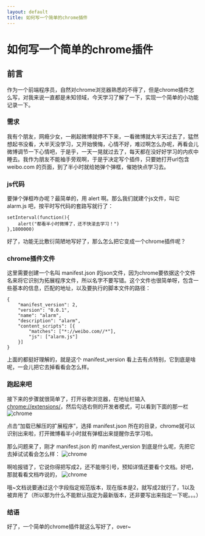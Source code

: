 ```yaml
---
layout: default
title: 如何写一个简单的chrome插件
---
```



如何写一个简单的chrome插件
===================

前言
-------------
作为一个前端程序员，自然对chrome浏览器熟悉的不得了，但是chrome插件怎么写，对我来说一直都是未知领域，今天学习了解了一下，实现一个简单的小功能记录一下。


### 需求
我有个朋友，网瘾少女，一刷起微博就停不下来，一看微博就大半天过去了，猛然想起书没看，大半天没学习，又开始懊悔，心情不好，难过啊怎么办呢，再看会儿微博调节一下心情吧，于是乎，一天一晃就过去了，每天都在没好好学习的内疚中睡去。我作为朋友不能袖手旁观啊，于是乎决定写个插件，只要她打开url包含 weibo.com 的页面，到了半小时就给她弹个弹框，催她快点学习去。


### js代码
要弹个弹框咋办呢？最简单的，用 alert 啊。那么我们就建个js文件，叫它 alarm.js 吧，按平时写代码的套路写就行了：

    setInterval(function(){
        alert("都看半小时微博了，还不快滚去学习！")
    },1800000)

好了，功能无比敷衍简陋地写好了，那么怎么把它变成一个chrome插件呢？

### chrome插件文件
这里需要创建一个名叫 manifest.json 的json文件，因为chrome要依据这个文件名来将它识别为拓展程序文件，所以名字不要写错。这个文件也很简单呀，包含一些基本的信息，匹配的地址，以及要执行的脚本文件的路径：

    {
        "manifest_version": 2,
        "version": "0.0.1",
        "name": "alarm",
        "description": "alarm",
        "content_scripts": [{
            "matches": ["*://weibo.com//*"],
            "js": ["alarm.js"]
        }]
    }

上面的都挺好理解的，就是这个 manifest_version 看上去有点特别，它到底是啥呢，一会儿把它去掉看看会怎么样。

### 跑起来吧
接下来的步骤就很简单了，打开谷歌浏览器，在地址栏输入 [chrome://extensions/](chrome://extensions/)，然后勾选右侧的开发者模式，可以看到下面的那一栏
![chrome](http://images.cnblogs.com/cnblogs_com/WZ1111/737460/o_chrome.png)

点击“加载已解压的扩展程序”，选择 manifest.json 所在的目录，chrome就可以识别出来啦，打开微博看半小时就有弹框出来提醒你去学习啦。

那么问题来了，刚才 manifest.json 的 manifest_version 到底是什么呢，先把它去掉试试看会怎么样：
![chrome](http://images.cnblogs.com/cnblogs_com/WZ1111/737460/o_error.png) 

啊哈报错了，它说你得把写成2，还不能带引号，预知详情还要看个文档。好吧，那就看看文档咋说的，
![chrome](http://images.cnblogs.com/cnblogs_com/WZ1111/737460/o_version.png) 

哦~文档说要通过这个字段指定规范版本，现在版本是2，就写成2就行了，1以及被弃用了（所以那为什么不能默认指定为最新版本，还非要写出来指定一下呢。。。）

### 结语
好了，一个简单的chrome插件就这么写好了，over~